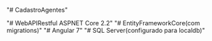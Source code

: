 "# CadastroAgentes" 

"# WebAPIRestful ASPNET Core 2.2"
"# EntityFrameworkCore(com migrations)"
"# Angular 7"
"# SQL Server(configurado para localdb)"
